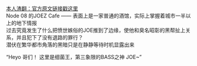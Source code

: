 [本人渣翻：官方原文链接戳这里](https://www.facebook.com/rayark.cytus/photos/a.246659175402645/1788758454526035/?type=3&theater)  
Node 08 的JOEZ Cafe —— 表面上是一家普通的酒馆，实际上掌握着城市一半以上的地下情报  
过去究竟发生了什么把愤世嫉俗的JOE推到了边缘，使他和臭名昭彰的黑帮扯上关系，并且犯下了没有退路的罪行？  
潜伏在繁华都市角落的黑暗只是在静静等待时机显露出来  

“Heyo 哥们！ 这里是细菌王，第三象限的BASS之神 JOE~”  

